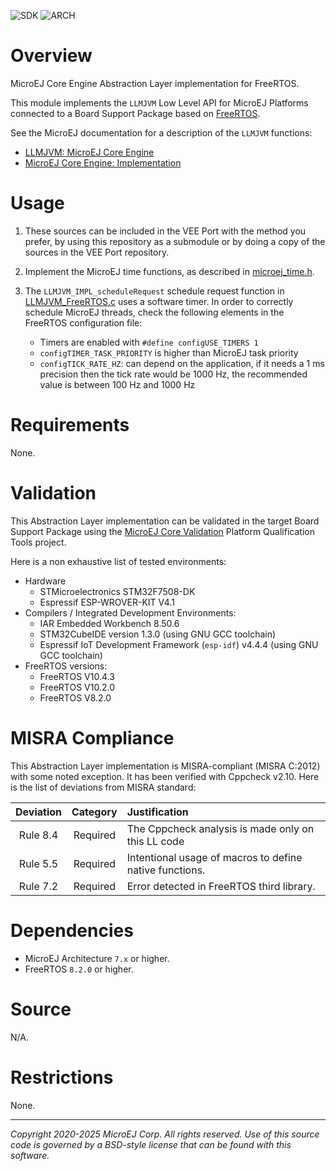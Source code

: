![SDK](https://shields.microej.com/endpoint?url=https://repository.microej.com/packages/badges/sdk_5.7.json)
![ARCH](https://shields.microej.com/endpoint?url=https://repository.microej.com/packages/badges/arch_7.18.json)

# Overview

MicroEJ Core Engine Abstraction Layer implementation for FreeRTOS.

This module implements the `LLMJVM` Low Level API for MicroEJ Platforms connected to a Board Support Package based on [FreeRTOS](https://www.freertos.org/).

See the MicroEJ documentation for a description of the `LLMJVM` functions:
- [LLMJVM: MicroEJ Core Engine](https://docs.microej.com/en/latest/PlatformDeveloperGuide/appendix/llapi.html#llmjvm-microej-core-engine)
- [MicroEJ Core Engine: Implementation](https://docs.microej.com/en/latest/PlatformDeveloperGuide/coreEngine.html#implementation)

# Usage

1. These sources can be included in the VEE Port with the method you prefer, by using this repository as a submodule or by doing a copy of the sources in the VEE Port repository.

2. Implement the MicroEJ time functions, as described in [microej_time.h](./inc/microej_time.h).

3. The `LLMJVM_IMPL_scheduleRequest` schedule request function in [LLMJVM_FreeRTOS.c](./src/LLMJVM_FreeRTOS.c) uses a software timer. In order to correctly schedule MicroEJ threads, check the following elements in the FreeRTOS configuration file:

   - Timers are enabled with `#define configUSE_TIMERS 1`
   - `configTIMER_TASK_PRIORITY` is higher than MicroEJ task priority
   - `configTICK_RATE_HZ`: can depend on the application, if it needs a 1 ms precision then the tick rate would be 1000 Hz, the recommended value is between 100 Hz and 1000 Hz

# Requirements

None.

# Validation

This Abstraction Layer implementation can be validated in the target Board Support Package using the [MicroEJ Core Validation](https://github.com/MicroEJ/PlatformQualificationTools/tree/master/tests/core/java/microej-core-validation) Platform Qualification Tools project.

Here is a non exhaustive list of tested environments:
- Hardware
  - STMicroelectronics STM32F7508-DK
  - Espressif ESP-WROVER-KIT V4.1
- Compilers / Integrated Development Environments:
  - IAR Embedded Workbench 8.50.6
  - STM32CubeIDE version 1.3.0 (using GNU GCC toolchain)
  - Espressif IoT Development Framework (``esp-idf``) v4.4.4 (using GNU GCC toolchain) 
- FreeRTOS versions:
  - FreeRTOS V10.4.3
  - FreeRTOS V10.2.0
  - FreeRTOS V8.2.0


# MISRA Compliance

This Abstraction Layer implementation is MISRA-compliant (MISRA C:2012) with some noted exception.
It has been verified with Cppcheck v2.10. Here is the list of deviations from MISRA standard:

| Deviation  | Category | Justification                                                      |
|:----------:|:--------:|:------------------------------------------------------------------ |
|  Rule 8.4  | Required | The Cppcheck analysis is made only on this LL code                 |
|  Rule 5.5  | Required | Intentional usage of macros to define native functions.            |
|  Rule 7.2  | Required | Error detected in FreeRTOS third library.                          |

# Dependencies

- MicroEJ Architecture ``7.x`` or higher.
- FreeRTOS ``8.2.0`` or higher.

# Source

N/A.

# Restrictions

None.

---

_Copyright 2020-2025 MicroEJ Corp. All rights reserved._
_Use of this source code is governed by a BSD-style license that can be found with this software._
 
